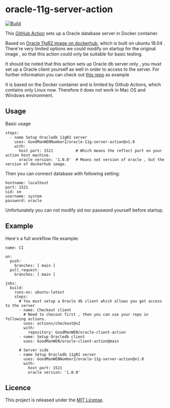# oracle-11g-server-action

[![Build](https://github.com/GoodManWENNumber2/oracle-11g-server-action/workflows/Build/badge.svg)](https://github.com/GoodManWENNumber2/oracle-11g-server-action/actions?query=workflow:Build)

This [GitHub Action](https://github.com/features/actions) sets up a Oracle database server in Docker container.

Based on [Oracle 11gR2 image on dockerhub](https://hub.docker.com/r/oracleinanutshell/oracle-xe-11g), which is built on ubuntu 18.04 . There're very limited options we could modify on startup for the original image , so that this action could only be suitable for basic testing.

It should be noted that this action sets up Oracle db server only , you must set up a Oracle client yourself as well in order to access to the server. For further information you can check out [this repo](https://github.com/GoodManWEN/oracle-client-action.git) as example

It is based on the Docker container and is limited by Github Actions, which contains only Linux now. Therefore it does not work in Mac OS and Windows environment.

## Usage

Basic usage
```
steps:
  - name Setup Oracledb 11gR2 server
    uses: GoodManWENNumber2/oracle-11g-server-action@v1.0
    with:
      host port: 1521          # Which means the reflect port on your action host machine.
      oracle version: '1.0.0'  # Means not version of oracle , but the version of dockerhub image.
```

Then you can connect database with following setting:
```
hostname: localhost
port: 1521
sid: xe
username: system
password: oracle
```
Unfortunately you can not modify sid nor password yourself before startup.

## Example

Here's a full workflow file example:
```
name: CI

on:
  push:
    branches: [ main ]
  pull_request:
    branches: [ main ]

jobs:
  build:
    runs-on: ubuntu-latest
    steps:
      # You must setup a Oracle db client which allows you get access to the server
      - name: Checkout client
        # Need to checout first , then you can use your repo in following actions.
        uses: actions/checkout@v2 
        with:
          repository: GoodManWEN/oracle-client-action
      - name: Setup Oracledb client
        uses: GoodManWEN/oracle-client-action@main
      
      # Server side
      - name Setup Oracledb 11gR2 server
        uses: GoodManWENNumber2/oracle-11g-server-action@v1.0
        with:
          host port: 1521          
          oracle version: '1.0.0'
```

## Licence

This project is released under the [MIT License](https://github.com/GoodManWENNumber2/oracle-11g-server-action/blob/main/LICENSE).
